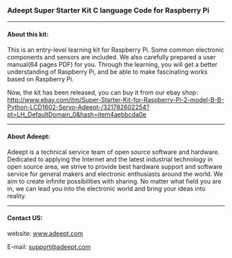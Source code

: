 ### Adeept Super Starter Kit C language Code for Raspberry Pi
-----------------------------------------------------------------------------

#### About this kit:
This is an entry-level learning kit for Raspberry Pi. Some common electronic components and sensors are included. We also carefully prepared a user manual(64 pages PDF) for you. Through the learning, you will get a better understanding of Raspberry Pi, and be able to make fascinating works based on Raspberry Pi.

Now, the kit has been released, you can buy it from our ebay shop:</br>
	http://www.ebay.com/itm/Super-Starter-Kit-for-Raspberry-Pi-2-model-B-B-Python-LCD1602-Servo-Adeept-/321782602254?pt=LH_DefaultDomain_0&hash=item4aebbcda0e

-----------------------------------------------------------------------------
#### About Adeept:
Adeept is a technical service team of open source software and hardware. Dedicated to applying the Internet and the latest industrial technology in open source area, we strive to provide best hardware support and software service for general makers and electronic enthusiasts around the world. We aim to create infinite possibilities with sharing. No matter what field you are in, we can lead you into the electronic world and bring your ideas into reality.

-----------------------------------------------------------------------------
#### Contact US: 
website:
	www.adeept.com

E-mail:
	support@adeept.com
